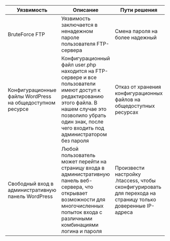 | Уязвимость     | Описание                       | Пути решения             |
|----------------|--------------------------------|--------------------------|
| BruteForce FTP   | Уязвимость заключается в ненадежном пароле пользователя FTP-сервера | Смена пароля на более надежный |
| Конфигурационные файлы WordPress  на общедоступном ресурсе | Конфигурационный файл user.php находится на FTP-сервере и все пользователи имеют доступ к редактированию этого файла. В нашем случае это позволило убрать один знак, после чего входить под администратором без пароля | Отказ от хранения конфигурационных файлов на общедоступных ресурсах |
|  Свободный вход в административную панель WordPress  | Любой пользователь может перейти на страницу входа в административную панель веб-сервера, что открывает возможности для многочисленных попыток входа с различными комбинациями логина и пароля | Произвести настройку .htaccess, чтобы сконфигурировать для перехода на страницу только доверенные IP-адреса |
